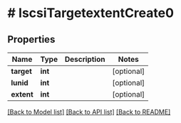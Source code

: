# # IscsiTargetextentCreate0

## Properties

Name | Type | Description | Notes
------------ | ------------- | ------------- | -------------
**target** | **int** |  | [optional]
**lunid** | **int** |  | [optional]
**extent** | **int** |  | [optional]

[[Back to Model list]](../../README.md#models) [[Back to API list]](../../README.md#endpoints) [[Back to README]](../../README.md)
